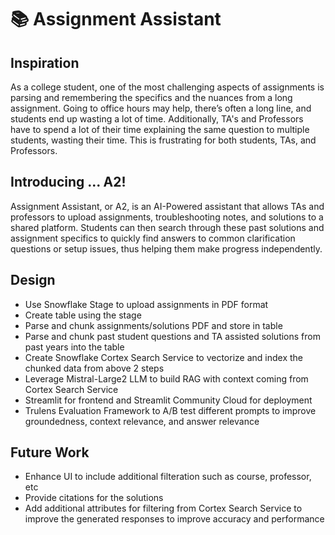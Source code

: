 # 📚 Assignment Assistant

## Inspiration
As a college student, one of the most challenging aspects of assignments is parsing and remembering the specifics and the nuances from a long assignment. Going to office hours may help, there’s often a long line, and students end up wasting a lot of time. Additionally, TA's and Professors have to spend a lot of their time explaining the same question to multiple students, wasting their time. This is frustrating for both students, TAs, and Professors.

## Introducing ... A2!
Assignment Assistant, or A2, is an AI-Powered assistant that allows TAs and professors to upload assignments, troubleshooting notes, and solutions to a shared platform. Students can then search through these past solutions and assignment specifics to quickly find answers to common clarification questions or setup issues, thus helping them make progress independently.

## Design
- Use Snowflake Stage to upload assignments in PDF format
- Create table using the stage
- Parse and chunk assignments/solutions PDF and store in table
- Parse and chunk past student questions and TA assisted solutions from past years into the table
- Create Snowflake Cortex Search Service to vectorize and index the chunked data from above 2 steps
- Leverage Mistral-Large2 LLM to build RAG with context coming from Cortex Search Service
- Streamlit for frontend and Streamlit Community Cloud for deployment
- Trulens Evaluation Framework to A/B test different prompts to improve groundedness, context relevance, and answer relevance


## Future Work
- Enhance UI to include additional filteration such as course, professor, etc
- Provide citations for the solutions
- Add additional attributes for filtering from Cortex Search Service to improve the generated responses to improve accuracy and performance
  

